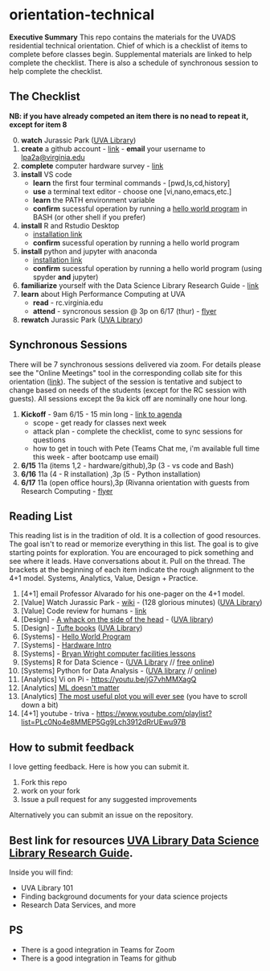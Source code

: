 # orientation-technical
**Executive Summary** This repo contains the materials for the UVADS residential technical orientation. Chief of which is a checklist of items to complete before classes begin. Supplemental materials are linked to help complete the checklist. There is also a schedule of synchronous session to help complete the checklist.

## The Checklist

**NB: if you have already competed an item there is no nead to repeat it, except for item 8**

0. **watch** Jurassic Park ([UVA Library](https://search.lib.virginia.edu/sources/uva_library/items/swank_0013371))
1. **create** a github account - [link](https://github.com/join) - **email** your username to lpa2a@virginia.edu
3. **complete** computer hardware survey - [link](https://forms.gle/5YAgx272e2nzYMZ36)
6. **install** VS code
    * **learn** the first four terminal commands - [pwd,ls,cd,history]
    * **use** a terminal text editor - choose one [vi,nano,emacs,etc.]
    * **learn** the PATH environment variable
    * **confirm** sucessful operation by running a [hello world program](https://github.com/UVADS/orientation-technical/blob/main/lessons/lesson-hello-world.md) in BASH (or other shell if you prefer)
8. **install** R and Rstudio Desktop
    * [installation link](https://rstudio.com/products/rstudio/download/#download)
    * **confirm** sucessful operation by running a hello world program
10. **install** python and jupyter with anaconda
    * [installation link](https://docs.anaconda.com/anaconda/install/index.html)
    * **confirm** sucessful operation by running a hello world program (using spyder **and** jupyter)
13. **familiarize** yourself with the Data Science Library Research Guide - [link](https://guides.lib.virginia.edu/datascience)
14. **learn** about High Performance Computing at UVA
    * **read** - rc.virginia.edu
    * **attend** - syncronous session @ 3p on 6/17 (thur) - [flyer](https://github.com/UVADS/orientation-technical/blob/88bfaea6197d0ac0174f517b46b1a21e70a01507/SDS%20event%20flyer%20FINAL.pdf)
1. **rewatch** Jurassic Park ([UVA Library](https://search.lib.virginia.edu/sources/uva_library/items/swank_0013371))

## Synchronous Sessions
There will be 7 synchronous sessions delivered via zoom. For details please see the "Online Meetings" tool in the corresponding collab site for this orientation ([link](https://collab.its.virginia.edu/portal/site/dd37b643-1aa6-438a-acaa-3a1796fa8790)). The subject of the session is tentative and subject to change based on needs of the students (except for the RC session with guests). All sessions except the 9a kick off are nominally one hour long.

1. **Kickoff** - 9am 6/15 - 15 min long - [link to agenda](https://github.com/UVADS/orientation-technical/blob/main/lessons/kickOff.md)
    * scope - get ready for classes next week
    * attack plan - complete the checklist, come to sync sessions for questions
    * how to get in touch with Pete (Teams Chat me, i'm available full time this week - after bootcamp use email) 
3. **6/15** 11a (items 1,2 - hardware/github),3p (3 - vs code and Bash)
4. **6/16** 11a (4 - R installation) ,3p (5 - Python installation)
5. **6/17** 11a (open office hours),3p (Rivanna orientation with guests from Research Computing - [flyer](https://github.com/UVADS/orientation-technical/blob/main/images/SDS%20event%20flyer%20FINAL.pdf)

## Reading List
This reading list is in the tradition of old. It is a collection of good resources. The goal isn't to read or memorize everything in this list. The goal is to give starting points for exploration. You are encouraged to pick something and see where it leads. Have conversations about it. Pull on the thread. The brackets at the beginning of each item indicate the rough alignment to the 4+1 model. Systems, Analytics, Value, Design + Practice.

1. [4+1] email Professor Alvarado for his one-pager on the 4+1 model.
4. [Value] Watch Jurassic Park - [wiki](https://en.wikipedia.org/wiki/Jurassic_Park_(film)) - (128 glorious minutes) ([UVA Library](https://search.lib.virginia.edu/sources/uva_library/items/swank_0013371))
5. [Value] Code review for humans - [link](https://phauer.com/2018/code-review-guidelines/)
9. [Design] - [A whack on the side of the head](https://www.amazon.com/Whack-Side-Head-More-Creative/dp/0446404667) - ([UVA library](https://search.lib.virginia.edu/search?mode=advanced&q=title%3A%20%7BA%20Whack%20on%20the%20Side%20of%20the%20Head%3A%20How%20You%20Can%20Be%20More%20Creative%7D%20AND%20author%3A%20%7BOech%7D&pool=uva_library))
7. [Design] - [Tufte books](https://www.edwardtufte.com/tufte/) ([UVA Library](https://search.lib.virginia.edu/search?mode=advanced&q=author%3A%20%7BEdward%20Tufte%7D&pool=uva_library))
8. [Systems] - [Hello World Program](https://en.wikipedia.org/wiki/%22Hello,_World!%22_program)
9. [Systems] - [Hardware Intro](https://www.youtube.com/playlist?list=PLc0No4e8MMEPztUFVdtazgWi7L7pWakfO)
10. [Systems] - [Bryan Wright computer facilities lessons](http://galileo.phys.virginia.edu/compfac/courses/)
11. [Systems] R for Data Science - ([UVA Library](https://learning.oreilly.com/library/view/r-for-data/9781491910382/?ar) // [free online](https://r4ds.had.co.nz/))
12. [Systems] Python for Data Analysis - ([UVA library](https://learning.oreilly.com/library/view/python-for-data/9781491957653/?ar) // [online](https://wesmckinney.com/pages/book.html))
13. [Analytics] Vi on Pi - https://youtu.be/jG7vhMMXagQ
14. [Analytics] [ML doesn't matter](https://towardsdatascience.com/why-aspiring-data-scientists-should-not-make-a-big-deal-of-machine-learning-218a66b18467)
15. [Analytics] [The most useful plot you will ever see](https://matplotlib.org/stable/gallery/showcase/anatomy.html) (you have to scroll down a bit)
16. [4+1] youtube - triva - https://www.youtube.com/playlist?list=PLc0No4e8MMEP5Gg9Lch3912dRrUEwu97B

## How to submit feedback
I love getting feedback. Here is how you can submit it.
1. Fork this repo
2. work on your fork
3. Issue a pull request for any suggested improvements

Alternatively you can submit an issue on the repository.

## Best link for resources [UVA Library Data Science Library Research Guide](https://guides.lib.virginia.edu/datascience).

Inside you will find:
* UVA Library 101
* Finding background documents for your data science projects
* Research Data Services, and more


## PS
* There is a good integration in Teams for Zoom
* There is a good integration in Teams for github
